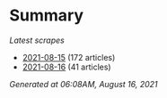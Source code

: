 # Summary
*Latest scrapes*
* [2021-08-15](https://github.com/nuuuwan/news_lk/blob/data/news_lk.2021-08-15.json) (172 articles)
* [2021-08-16](https://github.com/nuuuwan/news_lk/blob/data/news_lk.2021-08-16.json) (41 articles)

*Generated at 06:08AM, August 16, 2021*